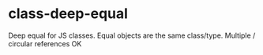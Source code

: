 # class-deep-equal
Deep equal for JS classes. Equal objects are the same class/type. Multiple / circular references OK
